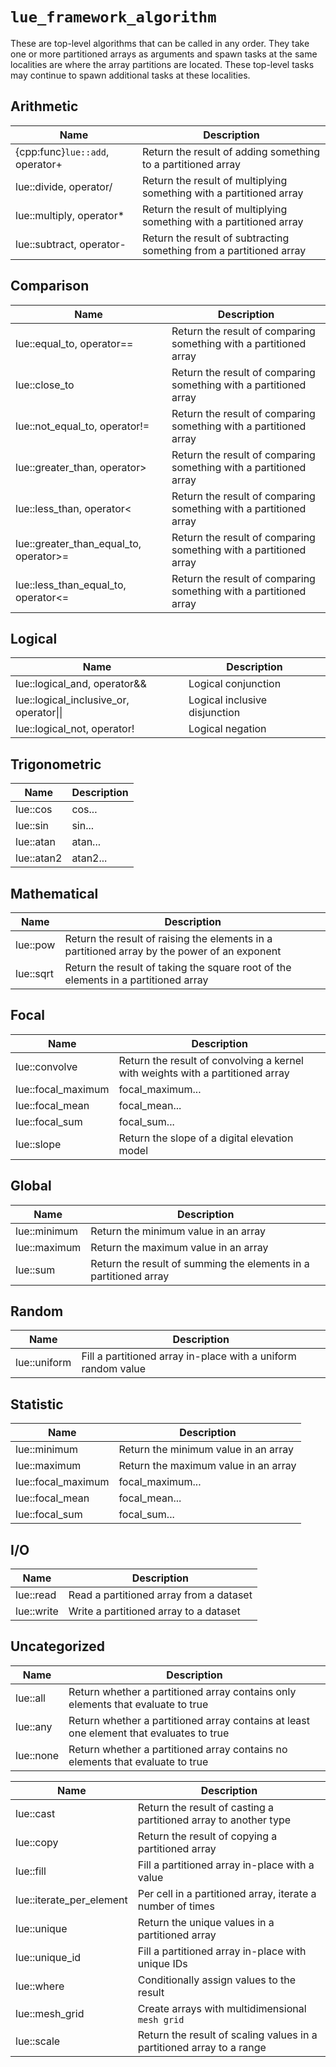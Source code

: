 # `lue_framework_algorithm`


These are top-level algorithms that can be called in any order. They take one or more partitioned arrays as
arguments and spawn tasks at the same localities are where the array partitions are located. These top-level
tasks may continue to spawn additional tasks at these localities.


## Arithmetic

| Name   | Description |
| ------ | ----------- |
| {cpp:func}`lue::add`, operator+ | Return the result of adding something to a partitioned array |
| lue::divide, operator/ | Return the result of multiplying something with a partitioned array |
| lue::multiply, operator* | Return the result of multiplying something with a partitioned array |
| lue::subtract, operator- | Return the result of subtracting something from a partitioned array |


## Comparison

| Name   | Description |
| ------ | ----------- |
| lue::equal_to, operator== | Return the result of comparing something with a partitioned array |
| lue::close_to | Return the result of comparing something with a partitioned array |
| lue::not_equal_to, operator!= | Return the result of comparing something with a partitioned array |
| lue::greater_than, operator> | Return the result of comparing something with a partitioned array |
| lue::less_than, operator< | Return the result of comparing something with a partitioned array |
| lue::greater_than_equal_to, operator>= | Return the result of comparing something with a partitioned array |
| lue::less_than_equal_to, operator<= | Return the result of comparing something with a partitioned array |


## Logical

| Name   | Description |
| ------ | ----------- |
| lue::logical_and, operator&& | Logical conjunction |
| lue::logical_inclusive_or, operator&#124;&#124; | Logical inclusive disjunction |
| lue::logical_not, operator! | Logical negation |


## Trigonometric

| Name   | Description |
| ------ | ----------- |
| lue::cos | cos... |
| lue::sin | sin... |
| lue::atan | atan... |
| lue::atan2 | atan2... |


## Mathematical

| Name   | Description |
| ------ | ----------- |
| lue::pow | Return the result of raising the elements in a partitioned array by the power of an exponent |
| lue::sqrt | Return the result of taking the square root of the elements in a partitioned array |


## Focal

| Name   | Description |
| ------ | ----------- |
| lue::convolve | Return the result of convolving a kernel with weights with a partitioned array |
| lue::focal_maximum | focal_maximum... |
| lue::focal_mean | focal_mean... |
| lue::focal_sum | focal_sum... |
| lue::slope | Return the slope of a digital elevation model |


## Global

| Name   | Description |
| ------ | ----------- |
| lue::minimum | Return the minimum value in an array |
| lue::maximum | Return the maximum value in an array |
| lue::sum | Return the result of summing the elements in a partitioned array |


## Random

| Name   | Description |
| ------ | ----------- |
| lue::uniform | Fill a partitioned array in-place with a uniform random value |


## Statistic

| Name   | Description |
| ------ | ----------- |
| lue::minimum | Return the minimum value in an array |
| lue::maximum | Return the maximum value in an array |
| lue::focal_maximum | focal_maximum... |
| lue::focal_mean | focal_mean... |
| lue::focal_sum | focal_sum... |


## I/O

| Name   | Description |
| ------ | ----------- |
| lue::read | Read a partitioned array from a dataset |
| lue::write | Write a partitioned array to a dataset |


## Uncategorized

| Name   | Description |
| ------ | ----------- |
| lue::all | Return whether a partitioned array contains only elements that evaluate to true |
| lue::any | Return whether a partitioned array contains at least one element that evaluates to true |
| lue::none | Return whether a partitioned array contains no elements that evaluate to true |


| Name   | Description |
| ------ | ----------- |
| lue::cast | Return the result of casting a partitioned array to another type |
| lue::copy | Return the result of copying a partitioned array |
| lue::fill | Fill a partitioned array in-place with a value |
| lue::iterate_per_element | Per cell in a partitioned array, iterate a number of times |
| lue::unique | Return the unique values in a partitioned array |
| lue::unique_id | Fill a partitioned array in-place with unique IDs |
| lue::where | Conditionally assign values to the result |
| lue::mesh_grid | Create arrays with multidimensional `mesh grid` |
| lue::scale | Return the result of scaling values in a partitioned array to a range |
